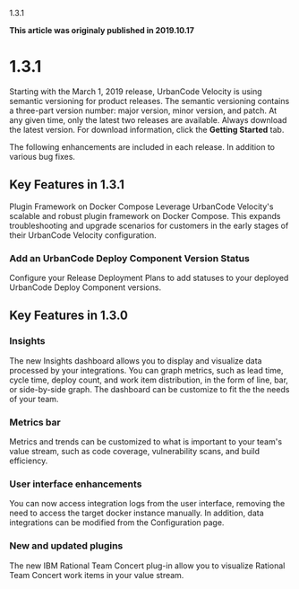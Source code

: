 





1.3.1

**This article was originaly published in 2019.10.17**


1.3.1
=====




Starting with the March 1, 2019 release, UrbanCode Velocity is using semantic versioning for product releases. The semantic versioning contains a three-part version number: major version, minor version, and patch. At any given time, only the latest two releases are available. Always download the latest version. For download information, click the **Getting Started** tab.

The following enhancements are included in each release. In addition to various bug fixes.



Key Features in 1.3.1
---------------------

Plugin Framework on Docker Compose
Leverage UrbanCode Velocity's scalable and robust plugin framework on Docker Compose. This expands troubleshooting and upgrade scenarios for customers in the early stages of their UrbanCode Velocity configuration.

### Add an UrbanCode Deploy Component Version Status


Configure your Release Deployment Plans to add statuses to your deployed UrbanCode Deploy Component versions.


Key Features in 1.3.0
---------------------


### Insights


The new Insights dashboard allows you to display and visualize data processed by your integrations. You can graph metrics, such as lead time, cycle time, deploy count, and work item distribution, in the form of line, bar, or side-by-side graph. The dashboard can be customize to fit the the needs of your team.

### Metrics bar


Metrics and trends can be customized to what is important to your team's value stream, such as code coverage, vulnerability scans, and build efficiency.

### User interface enhancements


You can now access integration logs from the user interface, removing the need to access the target docker instance manually. In addition, data integrations can be modified from the Configuration page.

### New and updated plugins


The new IBM Rational Team Concert plug-in allow you to visualize Rational Team Concert work items in your value stream.




